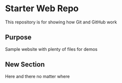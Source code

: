 # Starter Web Repo

This repository is for showing how Git and GitHub work

## Purpose

Sample website with plenty of files for demos

## New Section

Here and there no matter where